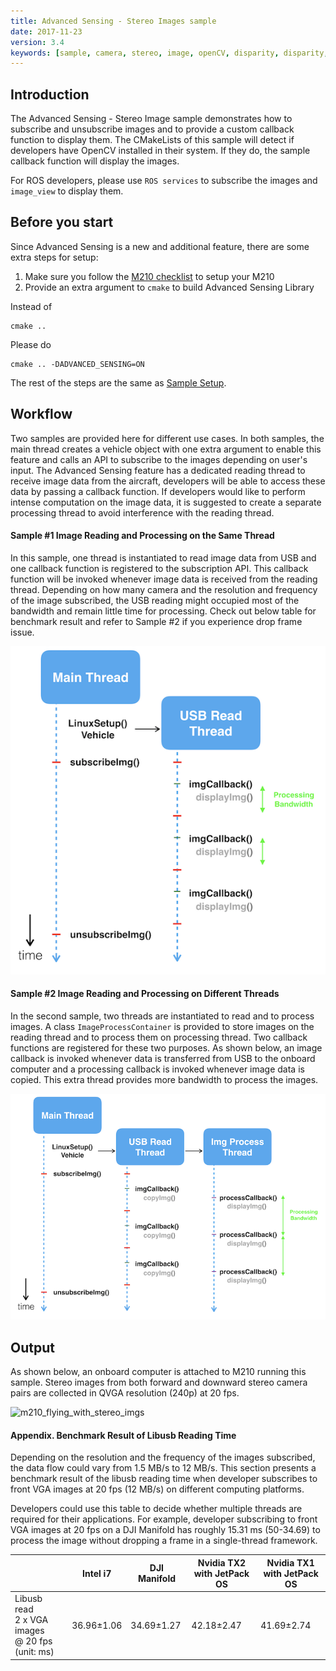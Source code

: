 ```yaml
---
title: Advanced Sensing - Stereo Images sample
date: 2017-11-23
version: 3.4
keywords: [sample, camera, stereo, image, openCV, disparity, disparity, VGA, QVGA]
---
```


## Introduction
The Advanced Sensing - Stereo Image sample demonstrates how to subscribe 
and unsubscribe images and to provide a custom callback function to display them.
The CMakeLists of this sample will detect if developers have OpenCV installed 
in their system. If they do, the sample callback function will display the images.

For ROS developers, please use `ROS services` to subscribe the images and `image_view` to display them.

## Before you start

Since Advanced Sensing is a new and additional feature, there are some extra steps for setup:

1. Make sure you follow the [M210 checklist](../M210-Docs/main.html) to setup your M210
2. Provide an extra argument to `cmake` to build Advanced Sensing Library

Instead of 
```
cmake ..
```

Please do
```
cmake .. -DADVANCED_SENSING=ON
```

The rest of the steps are the same as [Sample Setup](./sample-setup.html).


## Workflow

Two samples are provided here for different use cases. 
In both samples, the main thread creates a vehicle object with one 
extra argument to enable this feature and calls an API to subscribe 
to the images depending on user's input.
The Advanced Sensing feature has a dedicated reading thread to receive
image data from the aircraft, developers will be able to access these 
data by passing a callback function. 
If developers would like to perform intense computation on the image data,
it is suggested to create a separate processing thread to avoid interference with the reading thread. 


#### Sample #1 Image Reading and Processing on the Same Thread

In this sample, one thread is instantiated to read image data from USB 
and one callback function is registered to the subscription API. This 
callback function will be invoked whenever image data is received from 
the reading thread. Depending on how many camera and the resolution 
and frequency of the image subscribed, the USB reading might occupied 
most of the bandwidth and remain little time for processing. 
Check out below table for benchmark result and refer to Sample #2
if you experience drop frame issue.

![adv_sensing_workflow](../images/samples/adv_sensing_sample1_workflow.png)


#### Sample #2 Image Reading and Processing on Different Threads

In the second sample, two threads are instantiated to read and to process images.
A class `ImageProcessContainer` is provided to store images on the reading 
thread and to process them on processing thread.
Two callback functions are registered for these two purposes. 
As shown below, an image callback is invoked whenever data is transferred from USB
to the onboard computer and a processing callback is invoked whenever image 
data is copied. This extra thread provides more bandwidth to process the images.
 

![adv_sensing_workflow](../images/samples/adv_sensing_sample2_workflow.png)


## Output

As shown below, an onboard computer is attached to M210 running this sample. Stereo images from both forward and 
downward stereo camera pairs are collected in QVGA resolution (240p) at 20 fps. 

![m210_flying_with_stereo_imgs](../images/samples/m210_all_image.gif)


#### Appendix. Benchmark Result of Libusb Reading Time

Depending on the resolution and the frequency of the images subscribed, the data flow could vary from 1.5 MB/s to 12 MB/s. 
This section presents a benchmark result of the libusb reading time when developer subscribes to front VGA images
at 20 fps (12 MB/s) on different computing platforms. 

Developers could use this table to decide whether multiple threads
are required for their applications. For example, developer subscribing to front VGA images at 20 fps on a DJI Manifold 
has roughly 15.31 ms (50-34.69) to process the image without dropping a frame in a single-thread framework.

|                                                                   | Intel i7   | DJI Manifold | Nvidia TX2<br /> with JetPack OS | Nvidia TX1<br /> with JetPack OS |
|-------------------------------------------------------------------|------------|--------------------------------|----------------------------------|----------------------------------|
| Libusb read <br />  2 x VGA images<br /> @ 20 fps<br /> (unit: ms) | 36.96±1.06 | 34.69±1.27                     | 42.18±2.47                       | 41.69±2.74                       |

